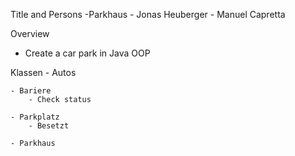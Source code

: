 
Title and Persons
    -Parkhaus 
    - Jonas Heuberger
    - Manuel Capretta

Overview
   - Create a car park in Java OOP

Klassen
    - Autos

    - Bariere
        - Check status

    - Parkplatz
        - Besetzt

    - Parkhaus
    

